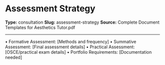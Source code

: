 # Assessment Strategy

**Type:** consultation
**Slug:** assessment-strategy
**Source:** Complete Document Templates for Aesthetics Tutor.pdf

---

• Formative Assessment: [Methods and frequency]
• Summative Assessment: [Final assessment details]
• Practical Assessment: [OSCE/practical exam details]
• Portfolio Requirements: [Documentation needed]